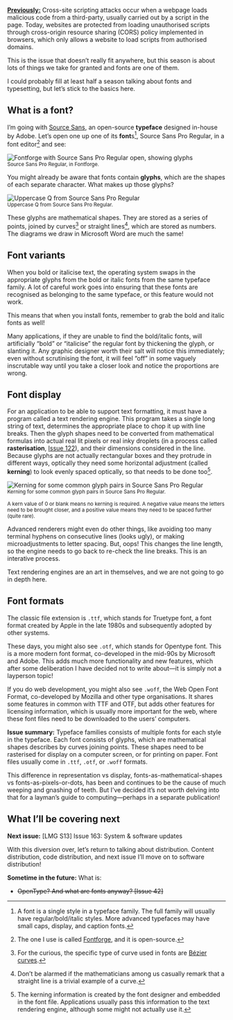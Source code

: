 [**Previously:**](https://buttondown.email/laymansguide/archive/) Cross-site scripting attacks occur when a webpage loads malicious code from a third-party, usually carried out by a script in the page. Today, websites are protected from loading unauthorised scripts through cross-origin resource sharing (CORS) policy implemented in browsers, which only allows a website to load scripts from authorised domains.

This is the issue that doesn’t really fit anywhere, but this season is about lots of things we take for granted and fonts are one of them.

I could probably fill at least half a season talking about fonts and typesetting, but let’s stick to the basics here.

## What is a font?

I’m going with [Source Sans](https://fonts.adobe.com/fonts/source-sans), an open-source **typeface** designed in-house by Adobe. Let’s open one up one of its **font**s[^2], Source Sans Pro Regular, in a font editor[^1] and see:

[^1]: The one I use is called [Fontforge](https://fontforge.org), and it is open-source.

[^2]: A font is a single style in a typeface family. The full family will usually have regular/bold/italic styles. More advanced typefaces may have small caps, display, and caption fonts.

![Fontforge with Source Sans Pro Regular open, showing glyphs](https://raw.githubusercontent.com/ngjunsiang/laymansguide/release/season13/issue162/issue162_01.png)  
<small>Source Sans Pro Regular, in Fontforge.</small>

You might already be aware that fonts contain **glyphs**, which are the shapes of each separate character. What makes up those glyphs?

![Uppercase Q from Source Sans Pro Regular](https://raw.githubusercontent.com/ngjunsiang/laymansguide/release/season13/issue162/issue162_02.png)  
<small>Uppercase Q from Source Sans Pro Regular.</small>

These glyphs are mathematical shapes. They are stored as a series of points, joined by curves[^3] or straight lines[^4], which are stored as numbers. The diagrams we draw in Microsoft Word are much the same!

[^3]: For the curious, the specific type of curve used in fonts are [Bézier curves](https://jdhao.github.io/2018/11/27/font_shape_mathematics_bezier_curves/).

[^4]: Don’t be alarmed if the mathematicians among us casually remark that a straight line is a trivial example of a curve.

## Font variants

When you bold or italicise text, the operating system swaps in the appropriate glyphs from the bold or italic fonts from the same typeface family. A lot of careful work goes into ensuring that these fonts are recognised as belonging to the same typeface, or this feature would not work.

This means that when you install fonts, remember to grab the bold and italic fonts as well!

Many applications, if they are unable to find the bold/italic fonts, will artificially “bold” or “italicise” the regular font by thickening the glyph, or slanting it. Any graphic designer worth their salt will notice this immediately; even without scrutinising the font, it will feel “off” in some vaguely inscrutable way until you take a closer look and notice the proportions are wrong.

## Font display

For an application to be able to support text formatting, it must have a program called a text rendering engine. This program takes a single long string of text, determines the appropriate place to chop it up with line breaks. Then the glyph shapes need to be converted from mathematical formulas into actual real lit pixels or real inky droplets (in a process called **rasterisation**, [Issue 122](https://buttondown.email/laymansguide/archive/lmg-s10-issue-122-the-great-flattening/)), and their dimensions considered in the line. Because glyphs are not actually rectangular boxes and they protrude in different ways, optically they need some horizontal adjustment (called **kerning**) to look evenly spaced optically, so that needs to be done too[^5].

[^5]: The kerning information is created by the font designer and embedded in the font file. Applications usually pass this information to the text rendering engine, although some might not actually use it.

![Kerning for some common glyph pairs in Source Sans Pro Regular](https://raw.githubusercontent.com/ngjunsiang/laymansguide/release/season13/issue162/issue162_03.png)  
<small>Kerning for some common glyph pairs in Source Sans Pro Regular.<br />  
A kern value of 0 or blank means no kerning is required. A negative value means the letters need to be brought closer, and a positive value means they need to be spaced further (quite rare).</small>

Advanced renderers might even do other things, like avoiding too many terminal hyphens on consecutive lines (looks ugly), or making microadjustments to letter spacing. But, oops! This changes the line length, so the engine needs to go back to re-check the line breaks. This is an interative process.

Text rendering engines are an art in themselves, and we are not going to go in depth here.

## Font formats

The classic file extension is `.ttf`, which stands for Truetype font, a font format created by Apple in the late 1980s and subsequently adopted by other systems.

These days, you might also see `.otf`, which stands for Opentype font. This is a more modern font format, co-developed in the mid-90s by Microsoft and Adobe. This adds much more functionality and new features, which after some deliberation I have decided not to write about—it is simply not a layperson topic!

If you do web development, you might also see `.woff`, the Web Open Font Format, co-developed by Mozilla and other type organisations. It shares some features in common with TTF and OTF, but adds other features for licensing information, which is usually more important for the web, where these font files need to be downloaded to the users’ computers.

**Issue summary:** Typeface families consists of multiple fonts for each style in the typeface. Each font consists of glyphs, which are mathematical shapes describes by curves joining points. These shapes need to be rasterised for display on a computer screen, or for printing on paper. Font files usually come in `.ttf`, `.otf`, or `.woff` formats.

This difference in representation vs display, fonts-as-mathematical-shapes vs fonts-as-pixels-or-dots, has been and continues to be the cause of much weeping and gnashing of teeth. But I’ve decided it’s not worth delving into that for a layman’s guide to computing—perhaps in a separate publication!

## What I’ll be covering next

**Next issue:** [LMG S13] Issue 163: System & software updates

With this diversion over, let’s return to talking about distribution. Content distribution, code distribution, and next issue I’ll move on to software distribution!

**Sometime in the future:** What is:

- ~~OpenType? And what are fonts anyway? [Issue 42]~~
